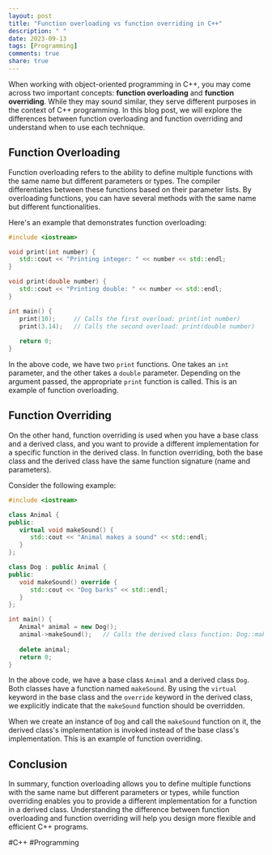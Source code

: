 ```yaml
---
layout: post
title: "Function overloading vs function overriding in C++"
description: " "
date: 2023-09-13
tags: [Programming]
comments: true
share: true
---
```


When working with object-oriented programming in C++, you may come across two important concepts: **function overloading** and **function overriding**. While they may sound similar, they serve different purposes in the context of C++ programming. In this blog post, we will explore the differences between function overloading and function overriding and understand when to use each technique.

## Function Overloading

Function overloading refers to the ability to define multiple functions with the same name but different parameters or types. The compiler differentiates between these functions based on their parameter lists. By overloading functions, you can have several methods with the same name but different functionalities.

Here's an example that demonstrates function overloading:

```cpp
#include <iostream>

void print(int number) {
   std::cout << "Printing integer: " << number << std::endl;
}

void print(double number) {
   std::cout << "Printing double: " << number << std::endl;
}

int main() {
   print(10);     // Calls the first overload: print(int number)
   print(3.14);   // Calls the second overload: print(double number)
   
   return 0;
}
```

In the above code, we have two `print` functions. One takes an `int` parameter, and the other takes a `double` parameter. Depending on the argument passed, the appropriate `print` function is called. This is an example of function overloading.

## Function Overriding

On the other hand, function overriding is used when you have a base class and a derived class, and you want to provide a different implementation for a specific function in the derived class. In function overriding, both the base class and the derived class have the same function signature (name and parameters).

Consider the following example:

```cpp
#include <iostream>

class Animal {
public:
   virtual void makeSound() {
      std::cout << "Animal makes a sound" << std::endl;
   }
};

class Dog : public Animal {
public:
   void makeSound() override {
      std::cout << "Dog barks" << std::endl;
   }
};

int main() {
   Animal* animal = new Dog();
   animal->makeSound();   // Calls the derived class function: Dog::makeSound()
   
   delete animal;
   return 0;
}
```

In the above code, we have a base class `Animal` and a derived class `Dog`. Both classes have a function named `makeSound`. By using the `virtual` keyword in the base class and the `override` keyword in the derived class, we explicitly indicate that the `makeSound` function should be overridden.

When we create an instance of `Dog` and call the `makeSound` function on it, the derived class's implementation is invoked instead of the base class's implementation. This is an example of function overriding.

## Conclusion

In summary, function overloading allows you to define multiple functions with the same name but different parameters or types, while function overriding enables you to provide a different implementation for a function in a derived class. Understanding the difference between function overloading and function overriding will help you design more flexible and efficient C++ programs.

#C++ #Programming
